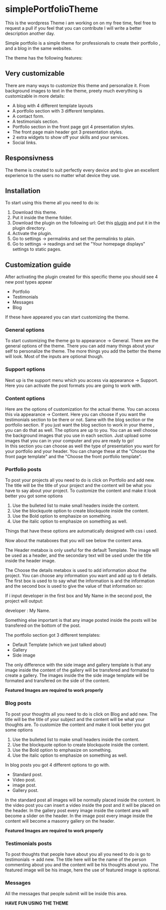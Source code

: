 # simplePortfolioTheme

This is the wordpress Theme i am working on on my free time, feel free to request a pull if you feel that you can contribute
I will write a better description another day.

Simple portfolio is a simple theme for professionals to create their portfolio , and a blog in the same websites.

The theme has the following features:

## Very customizable

There are many ways to customize this theme and personalize it. From background images to text in the
theme, preety much everything is customizable in more details:

- A blog with 4 different template layouts
- A portfolio section with 3 different templates.
- A contact form.
- A testimonials section.
- Portfolio section in the front page got 4 presentation styles.
- The front page main header got 3 presentation styles.
- 2 extra widgets to show off your skills and your services.
- Social links.

## Responsivness

The theme is created to suit perfectly every device and to give an excellent experience to the users
no matter what device they use.

## Installation

To start using this theme all you need to do is:

1. Download this theme.
2. Put it inside the theme folder.
3. Download the plugin on the following url: Get this [plugin](https://github.com/ThanasisMpalatsoukas/SimplePortfolioPlugin.git) and put it in the plugin directory.
4. Activate the plugin.
5. Go to settings -> permalinks and set the permalinks to plain.
6. Go to settings -> readings and set the "Your homepage displays" settings to static pages.

## Customization guide

After activating the plugin created for this specific theme you should see 4 new post types appear

- Portfolio
- Testimonials
- Messages
- Blog

If these have appeared you can start customizing the theme.

### General options

To start customizing the theme go to appearance -> General. There are the general options of the theme. There you can
add many things about your self to personalize the theme. The more things you add the better the theme will look. Most of the inputs
are optional though.

### Support options

Next up is the support menu which you access via appearance -> Support. Here you can activate the post formats you are going
to work with.

### Content options

Here are the options of customization for the actual theme. You can access this via appearance -> Content. Here you can choose
if you want the testimonials section to be there or not. Same with the blog section or the portfolio section. If you just want the
blog section to work in your theme , you can do that as well. The options are up to you. You can as well choose the background images that
you use in each section. Just upload some images that you can in your computer and you are ready to go!  
In this section you can choose as well the type of presentation you want for your portfolio and your header. You can change these
at the "Choose the front page template" and the "Choose the front portfolio template".

### Portfolio posts

To post your projects all you need to do is click on Portfolio and add new. The title will be the title of your project
and the content will be what you have to say about your project. To customize the content and make it look better you got some options

1. Use the bulleted list to make small headers inside the content.
2. Use the blockquote option to create blockquote inside the content.
3. Use the Bold option to emphasize on something.
4. Use the italic option to emphasize on something as well.

Things that have these options are automatically designed with css i used.

Now about the mataboxes that you will see below the content area.

The Header metabox is only useful for the default Template. The image will be used as a header, and the secondary text will be used
under the title inside the header image.

The Choose the details metabox is used to add information about the project. You can choose any information you want and add
up to 6 details. The first box is used to to say what the information is and  the information and the second box is used to give
the value of that information so:

If i input developer in the first box and My Name in the second post, the project will output:

developer : My Name.

Something else important is that any image posted inside the posts will be transfered on the bottom of the post.

The portfolio section got 3 different templates:

- Default Template (which we just talked about)
- Gallery
- Side image

The only difference with the side image and gallery template is that any image inside the content of the gallery will be transfered
and formated to create a gallery. The images inside the the side image template will be formated and transfered on the side of the content.

**Featured Images are required to work properly**

### Blog posts

To post your thoughts all you need to do is click on Blog and add new. The title will be the title of your subject and the content will be
what your thoughts are. To customize the content and make it look better you got some options

1. Use the bulleted list to make small headers inside the content.
2. Use the blockquote option to create blockquote inside the content.
3. Use the Bold option to emphasize on something.
4. Use the italic option to emphasize on something as well.

In blog posts you got 4 different options to go with.

- Standard post.
- Video post.
- image post.
- Gallery post.

In the standard post all images will be normally placed inside the content.
In the video post you can insert a video inside the post and it will be placed on the header.
In the gallery post every image inside the content area will become a slider on the header.
In the image post every image inside the content will become a masonry gallery on the header.

**Featured Images are required to work properly**

### Testimonials posts

To post thoughts that people have about you all you need to do is go to testimonials -> add new. The title here will be the name of
the person commenting about you and the content will be his thoughts about you. The featured image will be his image, here the use
of featured image is optional.

### Messages

All the messages that people submit will be inside this area.

**HAVE FUN USING THE THEME**
